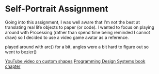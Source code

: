 # Self-Portrait Assignment

Going into this assignment, I was well aware that I'm not the best at translating real life objects to paper (or code). I wanted to focus on playing around with Processing (rather than spend time being reminded I cannot draw) so I decided to use a video game avatar as a reference. 


played around with arc() for a bit, angles were a bit hard to figure out so went to bezier()

[YouTube video on custom shapes](https://www.youtube.com/watch?v=76fiD5DvzeQ)
[Programming Design Systems book chapter](https://programmingdesignsystems.com/shape/custom-shapes/index.html#custom-shapes-pANLh0l)

